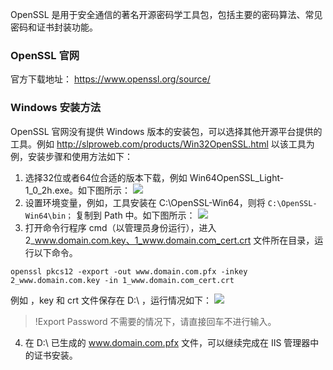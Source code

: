 OpenSSL 是用于安全通信的著名开源密码学工具包，包括主要的密码算法、常见密码和证书封装功能。

###  OpenSSL 官网

官方下载地址： https://www.openssl.org/source/

###  Windows 安装方法

OpenSSL 官网没有提供 Windows 版本的安装包，可以选择其他开源平台提供的工具。例如 http://slproweb.com/products/Win32OpenSSL.html 
以该工具为例，安装步骤和使用方法如下：
1. 选择32位或者64位合适的版本下载，例如 Win64OpenSSL_Light-1_0_2h.exe。如下图所示：
![](https://main.qcloudimg.com/raw/d37d791cf12c0b42dddcc53a691a86d9.png)
2. 设置环境变量，例如，工具安装在 C:\OpenSSL-Win64，则将 `C:\OpenSSL-Win64\bin；` 复制到 Path 中。如下图所示：
![](https://main.qcloudimg.com/raw/6a2dcfbb42faab01e62fbb241e0439dc.png)
3. 打开命令行程序 cmd（以管理员身份运行），进入 2_www.domain.com.key、1_www.domain.com_cert.crt 文件所在目录，运行以下命令。
```
openssl pkcs12 -export -out www.domain.com.pfx -inkey 2_www.domain.com.key -in 1_www.domain.com_cert.crt
```
例如 ，key 和 crt 文件保存在 D:\ ，运行情况如下：
![](https://main.qcloudimg.com/raw/6be29b8e77f8d6d4b2460a7f73dd8644.png)
>!Export Password 不需要的情况下，请直接回车不进行输入。
4. 在 D:\ 已生成的 www.domain.com.pfx 文件，可以继续完成在 IIS 管理器中的证书安装。
